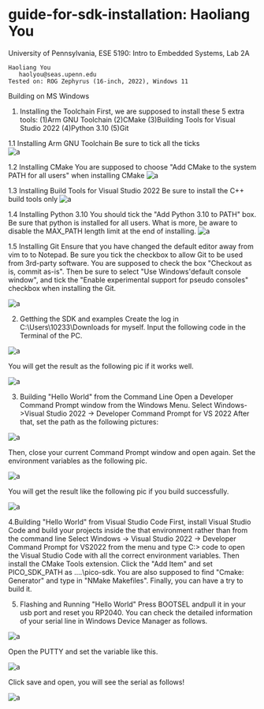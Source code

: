 # guide-for-sdk-installation: Haoliang You
University of Pennsylvania, ESE 5190: Intro to Embedded Systems, Lab 2A

    Haoliang You
       haolyou@seas.upenn.edu
    Tested on: ROG Zephyrus (16-inch, 2022), Windows 11

 Building on MS Windows
1. Installing the Toolchain
First, we are supposed to install these 5 extra tools:
(1)Arm GNU Toolchain
(2)CMake
(3)Building Tools for Visual Studio 2022
(4)Python 3.10
(5)Git
 
1.1 Installing Arm GNU Toolchain
Be sure to tick all the ticks  
![a](https://github.com/HaoliangYou/guide-for-sdk-installation/blob/main/1.png)

1.2 Installing CMake
You are supposed to choose "Add CMake to the system PATH for all users" when installing CMake
![a](https://github.com/HaoliangYou/guide-for-sdk-installation/blob/main/2.png)

1.3 Installing Build Tools for Visual Studio 2022
Be sure to install the C++ build tools only
![a](https://github.com/HaoliangYou/guide-for-sdk-installation/blob/main/3.png)

1.4 Installing Python 3.10
You should tick the "Add Python 3.10 to PATH" box. Be sure that python is installed for all users. 
What is more, be aware to disable the MAX_PATH length limit at the end of installing.
![a]( https://github.com/HaoliangYou/guide-for-sdk-installation/blob/main/4.png)

1.5  Installing Git
Ensure that you have changed the default editor away from vim to  to Notepad.
Be sure you tick the checkbox to allow Git to be used from 3rd-party software. 
You are supposed to check the box "Checkout as is, commit as-is". Then be sure to select "Use Windows'default console window", and tick the "Enable experimental support for pseudo consoles" checkbox when installing the Git.

![a](https://github.com/HaoliangYou/guide-for-sdk-installation/blob/main/5.png)

2. Getthing the SDK and examples
Create the log in C:\Users\10233\Downloads for myself.
Input the following code in the Terminal of the PC.

![a](https://github.com/HaoliangYou/guide-for-sdk-installation/blob/main/6.png)

You will get the result as the following pic if it works well.

![a](https://github.com/HaoliangYou/guide-for-sdk-installation/blob/main/7.png)

3. Building "Hello World" from the Command Line
Open a Developer Command Prompt window from the Windows Menu.
Select Windows->Visual Studio 2022 -> Developer Command Prompt for VS 2022 
After that, set the path as the following pictures:

![a](https://github.com/HaoliangYou/guide-for-sdk-installation/blob/main/8.png)

Then, close your current Command Prompt window and open again. Set the environment variables as the following pic.

![a](https://github.com/HaoliangYou/guide-for-sdk-installation/blob/main/9.png)

You will get the result like the following pic if you build successfully.

![a](https://github.com/HaoliangYou/guide-for-sdk-installation/blob/main/10.png)

4.Building "Hello World" from Visual Studio Code
First, install Visual Studio Code and build your projects inside the that environment rather than from the command line
Select Windows -> Visual Studio 2022 -> Developer Command Prompt for VS2022 from the menu and type C:> code to open the Visual Studio Code with all the correct environment variables.
Then install the CMake Tools extension. Click the "Add Item" and set  PICO_SDK_PATH as ....\pico-sdk.
You are also supposed to find "Cmake: Generator" and type in "NMake Makefiles".
Finally, you can have a try to build it.

5. Flashing and Running "Hello World"
Press BOOTSEL andpull it in your usb port and reset you RP2040.
You can check the detailed information of your serial line in Windows Device Manager as follows.

![a](https://github.com/HaoliangYou/guide-for-sdk-installation/blob/main/11.png)

Open the PUTTY and set the variable like this.

![a](https://github.com/HaoliangYou/guide-for-sdk-installation/blob/main/12.png)

Click save and open, you will see the serial as follows!

![a](https://github.com/HaoliangYou/guide-for-sdk-installation/blob/main/13.png)
